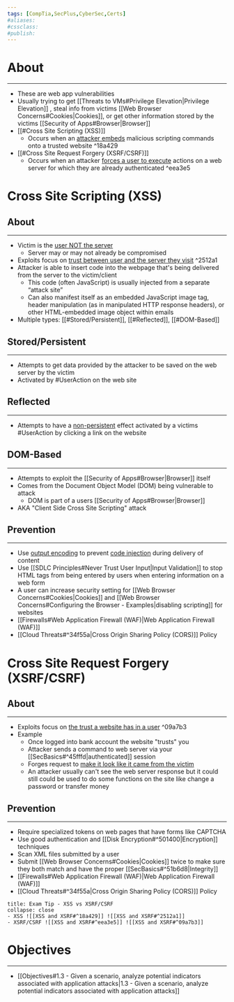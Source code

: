```yaml
---
tags: [CompTia,SecPlus,CyberSec,Certs]
#aliases:
#cssclass:
#publish:
---
```


# About
---
- These are web app vulnerabilities
- Usually trying to get [[Threats to VMs#Privilege Elevation|Privilege Elevation]] , steal info from victims [[Web Browser Concerns#Cookies|Cookies]], or get other information stored by the victims [[Security of Apps#Browser|Browser]]
- [[#Cross Site Scripting (XSS)]]
	- Occurs when an <u>attacker embeds</u> malicious scripting commands onto a trusted website ^18a429
- [[#Cross Site Request Forgery (XSRF/CSRF)]]
	- Occurs when an attacker <u>forces a user to execute</u> actions on a web server for which they are already authenticated ^eea3e5

# Cross Site Scripting (XSS)

## About
---
- Victim is the <u>user NOT the server</u>
	- Server may or may not already be compromised
- Exploits focus on <u>trust between user and the server they visit</u> ^2512a1
- Attacker is able to insert code into the webpage that's being delivered from the server to the victim/client
	- This code (often JavaScript) is usually injected from a separate “attack site”
	- Can also manifest itself as an embedded JavaScript image tag, header manipulation (as in manipulated HTTP response headers), or other HTML-embedded image object within emails
- Multiple types: [[#Stored/Persistent]], [[#Reflected]], [[#DOM-Based]]

## Stored/Persistent
---
- Attempts to get data provided by the attacker to be saved on the web server by the victim
- Activated by #UserAction on the web site

## Reflected
---
- Attempts to have a <u>non-persistent</u> effect activated by a victims #UserAction by clicking a link on the website

## DOM-Based
---
- Attempts to exploit the [[Security of Apps#Browser|Browser]] itself
- Comes from the Document Object Model (DOM) being vulnerable to attack
	- DOM is part of a users [[Security of Apps#Browser|Browser]]
- AKA "Client Side Cross Site Scripting" attack

## Prevention
---
- Use <u>output encoding</u> to prevent <u>code injection</u> during delivery of content
- Use [[SDLC Principles#Never Trust User Input|Input Validation]] to stop HTML tags from being entered by users when entering information on a web form
- A user can increase security setting for [[Web Browser Concerns#Cookies|Cookies]] and [[Web Browser Concerns#Configuring the Browser - Examples|disabling scripting]] for websites
- [[Firewalls#Web Application Firewall (WAF)|Web Application Firewall (WAF)]]
- [[Cloud Threats#^34f55a|Cross Origin Sharing Policy (CORS)]] Policy

# Cross Site Request Forgery (XSRF/CSRF)

## About
---
- Exploits focus on <u>the trust a website has in a user</u> ^09a7b3
- Example
	- Once logged into bank account the website "trusts" you
	- Attacker sends a command to web server via your [[SecBasics#^45fffd|authenticated]] session
	- Forges request to <u>make it look like it came from the victim</u>
	- An attacker usually can't see the web server response but it could still could be used to do some functions on the site like change a password or transfer money

## Prevention
---
- Require specialized tokens on web pages that have forms like CAPTCHA
- Use good authentication and [[Disk Encryption#^501400|Encryption]] techniques
- Scan XML files submitted by a user
- Submit [[Web Browser Concerns#Cookies|Cookies]] twice to make sure they both match and have the proper [[SecBasics#^51b6d8|Integrity]]
- [[Firewalls#Web Application Firewall (WAF)|Web Application Firewall (WAF)]]
- [[Cloud Threats#^34f55a|Cross Origin Sharing Policy (CORS)]] Policy

```ad-tip
title: Exam Tip - XSS vs XSRF/CSRF
collapse: close
- XSS ![[XSS and XSRF#^18a429]] ![[XSS and XSRF#^2512a1]]
- XSRF/CSRF ![[XSS and XSRF#^eea3e5]] ![[XSS and XSRF#^09a7b3]]
```

# Objectives
---
- [[Objectives#1.3 - Given a scenario, analyze potential indicators associated with application attacks|1.3 - Given a scenario, analyze potential indicators associated with application attacks]]